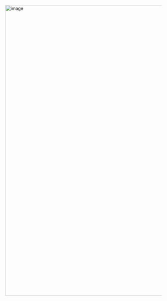 <img width="933" alt="image" src="https://github.com/khumanshusingh/DRAGON/assets/90241431/a75c4a27-69d6-4952-8581-b43b6fac1da9">
